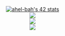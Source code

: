 <div align="center">
    <a href="https://github.com/oakoudad/badge42"><img src="https://badge.mediaplus.ma/colorfulwaves/ahel-bah" alt="ahel-bah's 42 stats" />
    <br>
    <img src="https://github-readme-stats.vercel.app/api/top-langs/?username=ahmedelbahri&layout=compact&card_width=445px&custom_title=Used&nbsp;Languages&theme=dark"/>
    <br>
    <img src="https://github-readme-stats.vercel.app/api?username=ahmedelbahri&show_icons=true&theme=dark&include_all_commits=true&count_private=true"/>
    <br>
    <img src="https://github-readme-stats.vercel.app/api/wakatime?username=ahmedelbahri&layout=compact&theme=dark"/></a>
</div>
